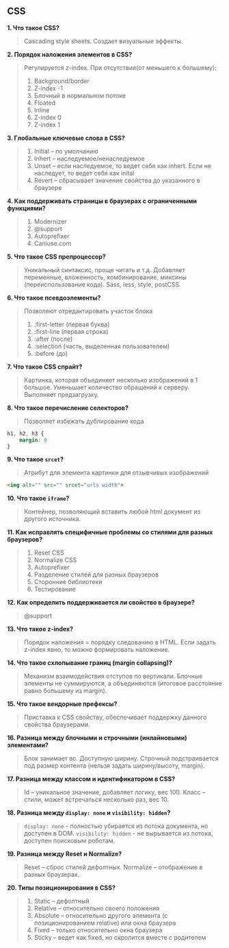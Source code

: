 ## CSS
**1. Что такое CSS?**
> Cascading style sheets. Создает визуальные эффекты.

**2. Порядок наложения элементов в CSS?**
> Регулируется z-index. При отсутствии(от меньшего к большему): 
> 1. Background/border
> 2. Z-index -1
> 3. Блочный в нормальном потоке
> 4. Floated
> 5. Inline
> 6. Z-index 0
> 7. Z-index 1

**3. Глобальные ключевые слова в CSS?**
> 1. Initial – по умолчанию
> 2. Inhert – наследуемое/ненаследуемое
> 3. Unset – если наследуемое, то ведет себя как inhert. Если не наследует, то ведет себя как inital
> 4. Revert – сбрасывает значение свойства до указанного в браузере

**4. Как поддерживать страницы в браузерах с ограниченными функциями?**
> 1. Modernizer
> 2. @support
> 3. Autoprefixer
> 4. Caniuse.com

**5. Что такое CSS препроцессор?**
> Уникальный синтаксис, проще читать и т.д. Добавляет переменные, вложенность, комбинирование, миксины (переиспользование кода). Sass, less, style, postCSS.

**6. Что такое псевдоэлементы?**
> Позволяют отредактировать участок блока
> 1. :first-letter (первая буква)
> 2. :first-line (первая строка)
> 3. :after (после)
> 4. :selection (часть, выделенная пользователем)
> 5. :before (до)

**7. Что такое CSS спрайт?**
> Картинка, которая объединяет несколько изображений в 1 большое. Уменьшает количество обращений к серверу. Выполняет предзагрузку. 

**8. Что такое перечисление селекторов?**
> Позволяет избежать дублирование кода
```css
h1, h2, h3 {
    margin: 0
}
```

**9. Что такое `srcet`?**
> Атрибут для элемента картинки для отзывчивых изображений
```html
<img alt="" src="" srcet="urls width">
```

**10. Что такое `iframe`?**
> Контейнер, позволяющий вставить любой html документ из другого источника.

**11. Как исправлять специфичные проблемы со стилями для разных браузеров?**
> 1. Reset CSS
> 2. Normalize CSS
> 3. Autoprefixer
> 4. Разделение стилей для разных браузеров
> 5. Сторонние библиотеки
> 6. Тестирование 

**12. Как определить поддерживается ли свойство в браузере?**
> @support 

**13. Что такое z-index?**
> Порядок наложения = порядку следованию в HTML. Если задать z-index явно, то можно формировать наложение.

**14. Что такое схлопывание границ (margin collapsing)?**
> Механизм взаимодействия отступов по вертикали. Блочные элементы не суммируются, а объединяются (итоговое расстояние равно большему из margin).

**15. Что такое вендорные префексы?**
> Приставка к CSS свойству, обеспечивает поддержку данного свойства браузерами.

**16. Разница между блочными и строчными (инлайновыми) элементами?**
> Блок занимает вс. Доступную ширину. Строчный подстраивается под размер контента (нельзя задать ширину/высоту, margin).

**17. Разница между классом и идентификатором в CSS?**
> Id – уникальное значение, добавляет логику, вес 100. Класс – стили, может встречаться несколько раз, вес 10.

**18. Разница между `display: none` и `visibility: hidden`?**
> `display: none` - полностью убирается из потока документа, но доступен в DOM. `visibility: hidden` - не вырывается из потока, доступен поисковым роботам.

**19. Разница между Reset и Normalize?**
> Reset – сброс стилей дефолтных. Normalize – отображение в разных браузерах.

**20. Типы позиционирования в CSS?**
> 1. Static – дефолтный
> 2. Relative – относительно своего положения
> 3. Absolute – относительно другого элемента (с позиционированием relative) или окна браузера
> 4. Fixed – только относительно окна браузера
> 5. Sticky – ведет как fixed, но скролится вместе с родителем 
